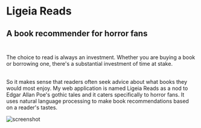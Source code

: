 # Ligeia Reads
## A book recommender for horror fans<br><br>

The choice to read is always an investment. Whether you are buying a book or borrowing one, there's a substantial investment of time at stake. <br><br>

So it makes sense that readers often seek advice about what books they would most enjoy. My web application is named Ligeia Reads as a nod to Edgar Allan Poe's gothic tales and it caters specifically to horror fans. It uses natural language processing to make book recommendations based on a reader's tastes. <br>

![screenshot](images/)



